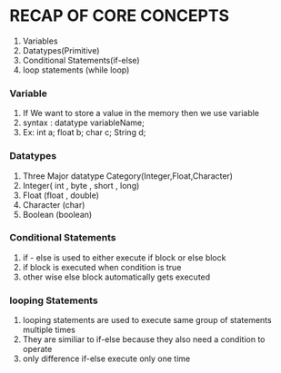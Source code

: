 # RECAP OF CORE CONCEPTS
1. Variables
1. Datatypes(Primitive)
1. Conditional Statements(if-else)
1. loop statements (while loop)
 ###  Variable
1. If We want to store a value in the memory then we use variable
2. syntax : datatype variableName;
3. Ex: int a; 
   float b;
   char c;
   String d;
### Datatypes
1. Three Major datatype Category(Integer,Float,Character)
1. Integer( int , byte , short , long)
1. Float (float , double)
1. Character (char)
1. Boolean (boolean)
### Conditional Statements
1. if - else is used to either execute if block or else block
1. if block is executed when condition is true
1. other wise else block automatically gets executed
### looping Statements
1. looping statements are used to execute same group of statements multiple times
1. They are similiar to if-else because they also need a condition to operate
1. only difference if-else execute only one time 
